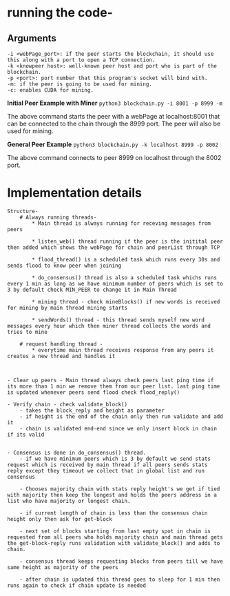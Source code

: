 
# running the code-
## Arguments
    -i <webPage_port>: if the peer starts the blockchain, it should use this along with a port to open a TCP connection.
    -k <knowpeer host>: well-known peer host and port who is part of the blockchain.
    -p <port>: port number that this program's socket will bind with.
    -m: if the peer is going to be used for mining.
    -c: enables CUDA for mining.

**Initial Peer Example with Miner**
    `python3 blockchain.py -i 8001 -p 8999 -m`


The above command starts the peer with a webPage at localhost:8001 that can be connected to the chain through the 8999 port. The peer will also be used for mining.
    
**General Peer Example**
    `python3 blockchain.py -k localhost 8999 -p 8002`

The above command connects to peer 8999 on localhost through the 8002 port.



# Implementation details 

    Structure-
        # Always running threads- 
            * Main thread is always running for receving messages from peers

            * listen_web() thread running if the peer is the initital peer then added which shows the webPage for chain and peerList through TCP 

            * flood_thread() is a scheduled task which runs every 30s and sends flood to know peer when joining

            * do_consensus() thread is also a scheduled task whichs runs every 1 min as long as we have minimum number of peers which is set to 3 by default check MIN_PEER to change it in Main Thread 

            * mining thread - check mineBlocks() if new words is received for mining by main thread mining starts

            * sendWords() thread - this thread sends myself new word messages every hour which then miner thread collects the words and tries to mine

        # request handling thread - 
            * everytime main thread receives response from any peers it creates a new thread and handles it 



    - Clear up peers - Main thread always check peers last ping time if its more than 1 min we remove them from our peer list. last ping time is updated whenever peers send flood check flood_reply() 

    - Verify chain - check validate_block()
        - takes the block_reply and height as parameter
        - if height is the end of the chain only then run validate and add it
        - chain is validated end-end since we only insert block in chain if its valid  


    - Consensus is done in do_consensus() thread.
        - if we have minimum peers which is 3 by default we send stats request which is received by main thread if all peers sends stats reply except they timeout we collect that in global list and run consensus

        - Chooses majority chain with stats reply height's we get if tied with majority then keep the longest and holds the peers address in a list who have majority or longest chain.

        - if current length of chain is less than the consensus chain height only then ask for get-block

        - next set of blocks starting from last empty spot in chain is requested from all peers who holds majority chain and main thread gets the get-block-reply runs validation with validate_block() and adds to chain.

        - consensus thread keeps requesting blocks from peers till we have same height as majority of the peers

        - after chain is updated this thread goes to sleep for 1 min then runs again to check if chain update is needed



